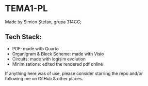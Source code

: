 # TEMA1-PL

Made by Simion Ștefan, grupa 314CC;

## Tech Stack:

* PDF: made with Quarto
* Organigram & Block Scheme: made with Visio
* Circuits: made with logisim evolution
* Minimisations: edited the rendered pdf online

If anything here was of use, please consider starring the repo and/or 
following me on GitHub & other places.
